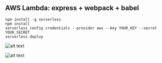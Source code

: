 ## AWS Lambda: express + webpack + babel

```console
npm install -g serverless
npm install
serverless config credentials --provider aws --key YOUR_KEY --secret YOUR_SECRET
serverless deploy
```

![alt text](https://cdn-images-1.medium.com/max/800/1*7RiYqdhr8j5kDqQy2W8f4w.png)

![alt text](https://cdn-images-1.medium.com/max/800/1*HGCAtH6v4QQ4fB9qONZ6wQ.png)
